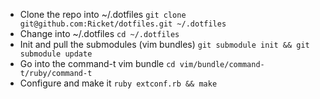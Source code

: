 * Clone the repo into ~/.dotfiles `git clone git@github.com:Ricket/dotfiles.git ~/.dotfiles`
* Change into ~/.dotfiles `cd ~/.dotfiles`
* Init and pull the submodules (vim bundles) `git submodule init && git submodule update`
* Go into the command-t vim bundle `cd vim/bundle/command-t/ruby/command-t`
* Configure and make it `ruby extconf.rb && make`


